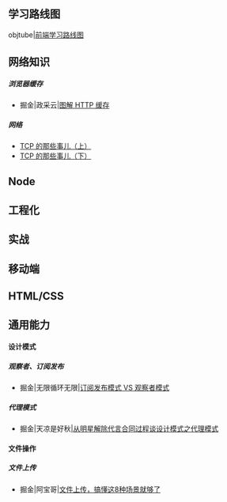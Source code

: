 ## 学习路线图

objtube|[前端学习路线图](https://objtube.github.io/front-end-roadmap/#/)



## 网络知识

##### 浏览器缓存

- 掘金|政采云|[图解 HTTP 缓存](https://juejin.cn/post/6844904153043435533)

##### 网络

- [TCP 的那些事儿（上）](https://coolshell.cn/articles/11564.html)
- [TCP 的那些事儿（下）](https://coolshell.cn/articles/11609.html)





## Node





## 工程化





## 实战





## 移动端



## HTML/CSS



## 通用能力

#### 设计模式

##### 观察者、订阅发布

- 掘金|无限循环无限|[订阅发布模式 VS 观察者模式](https://juejin.cn/post/7006944184967888909)

##### 代理模式

- 掘金|天凉是好秋|[从明星解除代言合同过程谈设计模式之代理模式](https://juejin.cn/post/6992556036695523365)

#### 文件操作

##### 文件上传

- 掘金|阿宝哥|[文件上传，搞懂这8种场景就够了](https://juejin.cn/post/6980142557066067982)

